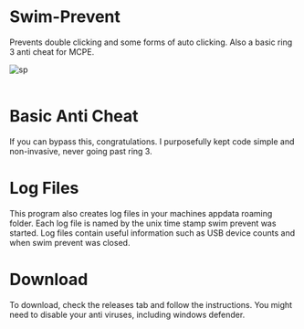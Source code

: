 # Swim-Prevent
Prevents double clicking and some forms of auto clicking. Also a basic ring 3 anti cheat for MCPE.

![sp](https://user-images.githubusercontent.com/63020914/183276082-81a94753-d55a-4491-b996-0d4ce469ebe1.PNG)
<br>
<br>
# Basic Anti Cheat
If you can bypass this, congratulations. I purposefully kept code simple and non-invasive, never going past ring 3. 
<br>
# Log Files
This program also creates log files in your machines appdata roaming folder. Each log file is named by the unix time stamp swim prevent was started. Log files contain useful information such as USB device counts and when swim prevent was closed.
<br>
# Download
To download, check the releases tab and follow the instructions. You might need to disable your anti viruses, including windows defender.
